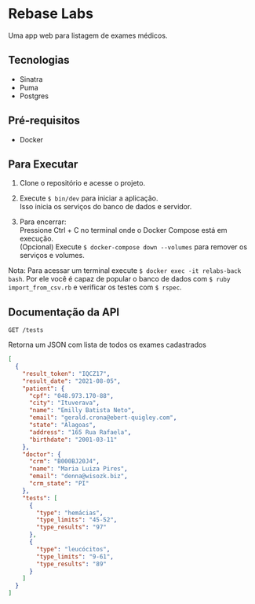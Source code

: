 # Rebase Labs
Uma app web para listagem de exames médicos.

## Tecnologias 
- Sinatra
- Puma
- Postgres

## Pré-requisitos
- Docker

## Para Executar 
1. Clone o repositório e acesse o projeto.

2. Execute `$ bin/dev` para iniciar a aplicação. <br>
Isso inicia os serviços do banco de dados e servidor. <br>

3. Para encerrar: <br>
Pressione Ctrl + C no terminal onde o Docker Compose está em execução. <br>
(Opcional) Execute `$ docker-compose down --volumes` para remover os serviços e volumes.

Nota: Para acessar um terminal execute `$ docker exec -it relabs-back bash`. Por ele você é capaz de popular o banco de dados com `$ ruby import_from_csv.rb` e verificar os testes com `$ rspec`.

## Documentação da API

```shell
GET /tests
```

Retorna um JSON com lista de todos os exames cadastrados

```json
[
  {
    "result_token": "IQCZ17",
    "result_date": "2021-08-05",
    "patient": {
      "cpf": "048.973.170-88",
      "city": "Ituverava",
      "name": "Emilly Batista Neto",
      "email": "gerald.crona@ebert-quigley.com",
      "state": "Alagoas",
      "address": "165 Rua Rafaela",
      "birthdate": "2001-03-11"
    },
    "doctor": {
      "crm": "B000BJ20J4",
      "name": "Maria Luiza Pires",
      "email": "denna@wisozk.biz",
      "crm_state": "PI"
    },
    "tests": [
      {
        "type": "hemácias",
        "type_limits": "45-52",
        "type_results": "97"
      },
      {
        "type": "leucócitos",
        "type_limits": "9-61",
        "type_results": "89"
      }
    ]  
  }
]
```


